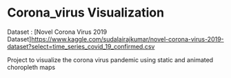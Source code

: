 # Corona_virus Visualization

Dataset : [Novel Corona Virus 2019 Dataset]<https://www.kaggle.com/sudalairajkumar/novel-corona-virus-2019-dataset?select=time_series_covid_19_confirmed.csv>

Project to visualize the corona virus pandemic using static and animated choropleth maps